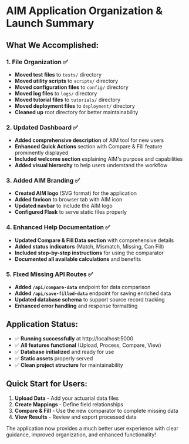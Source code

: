 # AIM Application Organization & Launch Summary

## What We Accomplished:

### 1. File Organization ✅
- **Moved test files** to `tests/` directory
- **Moved utility scripts** to `scripts/` directory  
- **Moved configuration files** to `config/` directory
- **Moved log files** to `logs/` directory
- **Moved tutorial files** to `tutorials/` directory
- **Moved deployment files** to `deployment/` directory
- **Cleaned up** root directory for better maintainability

### 2. Updated Dashboard ✅
- **Added comprehensive description** of AIM tool for new users
- **Enhanced Quick Actions** section with Compare & Fill feature prominently displayed
- **Included welcome section** explaining AIM's purpose and capabilities
- **Added visual hierarchy** to help users understand the workflow

### 3. Added AIM Branding ✅
- **Created AIM logo** (SVG format) for the application
- **Added favicon** to browser tab with AIM icon
- **Updated navbar** to include the AIM logo
- **Configured Flask** to serve static files properly

### 4. Enhanced Help Documentation ✅
- **Updated Compare & Fill Data section** with comprehensive details
- **Added status indicators** (Match, Mismatch, Missing, Can Fill)
- **Included step-by-step instructions** for using the comparator
- **Documented all available calculations** and benefits

### 5. Fixed Missing API Routes ✅
- **Added `/api/compare-data`** endpoint for data comparison
- **Added `/api/save-filled-data`** endpoint for saving enriched data
- **Updated database schema** to support source record tracking
- **Enhanced error handling** and response formatting

## Application Status:
- ✅ **Running successfully** at http://localhost:5000
- ✅ **All features functional** (Upload, Process, Compare, View)
- ✅ **Database initialized** and ready for use
- ✅ **Static assets** properly served
- ✅ **Clean project structure** for maintainability

## Quick Start for Users:
1. **Upload Data** - Add your actuarial data files
2. **Create Mappings** - Define field relationships
3. **Compare & Fill** - Use the new comparator to complete missing data
4. **View Results** - Review and export processed data

The application now provides a much better user experience with clear guidance, improved organization, and enhanced functionality!
